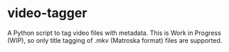 # video-tagger
A Python script to tag video files with metadata. This is Work in Progress (WIP), so only title tagging of .mkv (Matroska format) files are supported.
